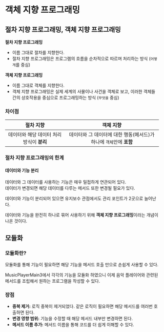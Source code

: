 # 객체 지향 프로그래밍

## 절차 지향 프로그래밍, 객체 지향 프로그래밍

**절차 지향 프로그래밍**  
- 이름 그대로 절차를 지향한다.
- 절차 지향 프로그래밍은 프로그램의 흐름을 순차적으로 따르며 처리하는 방식 (`어떻게`를 중심)

**객체 지향 프로그래밍**
- 이름 그대로 객체를 지향한다. 
- 객체 지향 프로그래밍은 실제 세계의 사물이나 사건을 객체로 보고, 이러한 객체들 간의 상호작용을 중심으로 프로그래밍하는 방식 (`무엇을` 중심)

### 차이점

|           절차 지향           |                   객체 지향                   |
|:-------------------------:|:-----------------------------------------:|
| 데이터와 해당 데이터 처리 방식이 **분리** | 데이터와 그 데이터에 대한 행동(메서드)가 하나에 `객체`안에 **포함** |

### 절차 지향 프로그래밍의 한계

#### 데이터와 기능 분리
데이터와 그 데이터를 사용하는 기능은 매우 밀접하게 연관되어 있다.  
데이터가 변경되면 해당 데이터를 다루는 메서드 또한 변경될 필요가 있다.  

데이터와 기능이 분리되어 있으면 유지보수 관점에서도 관리 포인트가 2곳으로 늘어난다.

데이터와 기능을 완전히 하나로 묶어 사용하기 위해 **객체 지향 프로그래밍**이라는 개념이 나온 것이다.

## 모듈화

### 모듈화란?

모듈화를 통해 기능이 필요하면 해당 기능을 메서드 호출 만으로 손쉽게 사용할 수 있다.  

MusicPlayerMain3에서 각각의 기능을 모듈화 하였으니 이제 음악 플레이어와 관련된 메서드를 조립해서 원하는 프로그램을 작성할 수 있다.

### 장점
- **중복 제거:** 로직 중복이 제거되었다. 같은 로직이 필요하면 해당 메서드를 여러번 호출하면 된다.  
- **변경 영향 범위:** 기능을 수정할 때 해당 메서드 내부만 변경하면 된다.  
- **메서드 이름 추가:** 메서드 이름을 통해 코드를 더 쉽게 이해할 수 있다.

